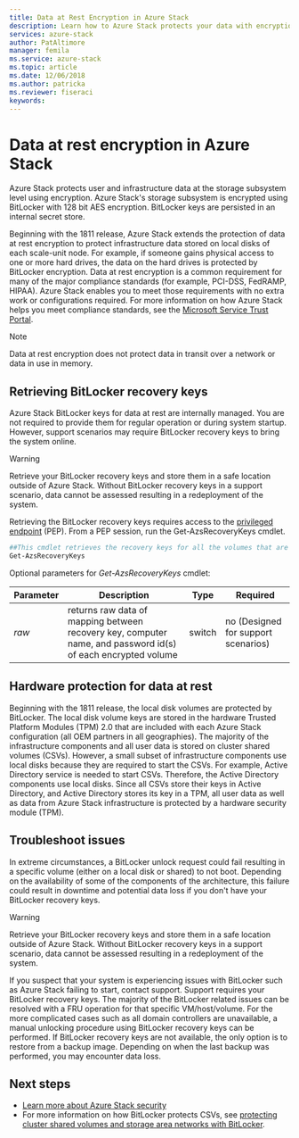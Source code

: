 ```yaml
---
title: Data at Rest Encryption in Azure Stack
description: Learn how to Azure Stack protects your data with encryption at rest
services: azure-stack
author: PatAltimore
manager: femila
ms.service: azure-stack
ms.topic: article
ms.date: 12/06/2018
ms.author: patricka
ms.reviewer: fiseraci
keywords:
---
```


# Data at rest encryption in Azure Stack

Azure Stack protects user and infrastructure data at the storage subsystem level using encryption. Azure Stack's storage subsystem is encrypted using BitLocker with 128 bit AES encryption. BitLocker keys are persisted in an internal secret store.

Beginning with the 1811 release, Azure Stack extends the protection of data at rest encryption to protect infrastructure data stored on local disks of each scale-unit node. For example, if someone gains physical access to one or more hard drives, the data on the hard drives is protected by BitLocker encryption. Data at rest encryption is a common requirement for many of the major compliance standards (for example, PCI-DSS, FedRAMP, HIPAA). Azure Stack enables you to meet those requirements with no extra work or configurations required. For more information on how Azure Stack helps you meet compliance standards, see the [Microsoft Service Trust Portal](https://aka.ms/AzureStackCompliance).

> [!NOTE]
> Data at rest encryption does not protect data in transit over a network or data in use in memory.

## Retrieving BitLocker recovery keys

Azure Stack BitLocker keys for data at rest are internally managed. You are not required to provide them for regular operation or during system startup. However, support scenarios may require BitLocker recovery keys to bring the system online.  

> [!WARNING]
> Retrieve your BitLocker recovery keys and store them in a safe location outside of Azure Stack. Without BitLocker recovery keys in a support scenario, data cannot be assessed resulting in a redeployment of the system.

Retrieving the BitLocker recovery keys requires access to the [privileged endpoint](azure-stack-privileged-endpoint.md) (PEP). From a PEP session, run the Get-AzsRecoveryKeys cmdlet.

```powershell
##This cmdlet retrieves the recovery keys for all the volumes that are encrypted with BitLocker.
Get-AzsRecoveryKeys
```

Optional parameters for *Get-AzsRecoveryKeys* cmdlet:

| Parameter | Description | Type | Required |
|---------|---------|---------|---------|
|*raw* | returns raw data of mapping between recovery key, computer name, and password id(s) of each encrypted volume  | switch | no (Designed for support scenarios)|

## Hardware protection for data at rest

Beginning with the 1811 release, the local disk volumes are protected by BitLocker. The local disk volume keys are stored in the hardware Trusted Platform Modules (TPM) 2.0 that are included with each Azure Stack configuration (all OEM partners in all geographies).
The majority of the infrastructure components and all user data is stored on cluster shared volumes (CSVs). However, a small subset of infrastructure components use local disks because they are required to start the CSVs. For example, Active Directory service is needed to start CSVs. Therefore, the Active Directory components use local disks. 
Since all CSVs store their keys in Active Directory, and Active Directory stores its key in a TPM, all user data as well as data from Azure Stack infrastructure is protected by a hardware security module (TPM).

## Troubleshoot issues

In extreme circumstances, a BitLocker unlock request could fail resulting in a specific volume (either on a local disk or shared) to not boot. Depending on the availability of some of the components of the architecture, this failure could result in downtime and potential data loss if you don't have your BitLocker recovery keys.

> [!WARNING]
> Retrieve your BitLocker recovery keys and store them in a safe location outside of Azure Stack. Without BitLocker recovery keys in a support scenario, data cannot be assessed resulting in a redeployment of the system.

If you suspect that your system is experiencing issues with BitLocker such as Azure Stack failing to start, contact support. Support requires your BitLocker recovery keys. The majority of the BitLocker related issues can be resolved with a FRU operation for that specific VM/host/volume. For the more complicated cases such as all domain controllers are unavailable, a manual unlocking procedure using BitLocker recovery keys can be performed. If BitLocker recovery keys are not available, the only option is to restore from a backup image. Depending on when the last backup was performed, you may encounter data loss.

## Next steps

- [Learn more about Azure Stack security](azure-stack-security-foundations.md)
- For more information on how BitLocker protects CSVs, see [protecting cluster shared volumes and storage area networks with BitLocker](https://docs.microsoft.com/windows/security/information-protection/bitlocker/protecting-cluster-shared-volumes-and-storage-area-networks-with-bitlocker).